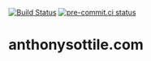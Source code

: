 [![Build Status](https://github.com/asottile/anthonysottile.com/actions/workflows/deploy.yml/badge.svg)](https://github.com/asottile/anthonysottile.com/actions)
[![pre-commit.ci status](https://results.pre-commit.ci/badge/github/asottile/anthonysottile.com/main.svg)](https://results.pre-commit.ci/latest/github/asottile/anthonysottile.com/main)

anthonysottile.com
==================
